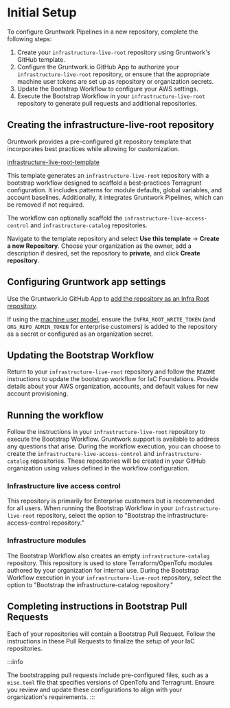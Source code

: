 # Initial Setup

To configure Gruntwork Pipelines in a new repository, complete the following steps:

1. Create your `infrastructure-live-root` repository using Gruntwork's GitHub template.
2. Configure the Gruntwork.io GitHub App to authorize your `infrastructure-live-root` repository, or ensure that the appropriate machine user tokens are set up as repository or organization secrets.
3. Update the Bootstrap Workflow to configure your AWS settings.
4. Execute the Bootstrap Workflow in your `infrastructure-live-root` repository to generate pull requests and additional repositories.

## Creating the infrastructure-live-root repository

Gruntwork provides a pre-configured git repository template that incorporates best practices while allowing for customization.

[infrastructure-live-root-template](https://github.com/gruntwork-io/infrastructure-live-root-template)

This template generates an `infrastructure-live-root` repository with a bootstrap workflow designed to scaffold a best-practices Terragrunt configuration. It includes patterns for module defaults, global variables, and account baselines. Additionally, it integrates Gruntwork Pipelines, which can be removed if not required.

The workflow can optionally scaffold the `infrastructure-live-access-control` and `infrastructure-catalog` repositories.

Navigate to the template repository and select **Use this template** -> **Create a new Repository**. Choose your organization as the owner, add a description if desired, set the repository to **private**, and click **Create repository**.

## Configuring Gruntwork app settings

Use the Gruntwork.io GitHub App to [add the repository as an Infra Root repository](/2.0/docs/pipelines/installation/viagithubapp#configuration).

If using the [machine user model](/2.0/docs/pipelines/installation/viamachineusers.md), ensure the `INFRA_ROOT_WRITE_TOKEN` (and `ORG_REPO_ADMIN_TOKEN` for enterprise customers) is added to the repository as a secret or configured as an organization secret.

## Updating the Bootstrap Workflow

Return to your `infrastructure-live-root` repository and follow the `README` instructions to update the bootstrap workflow for IaC Foundations. Provide details about your AWS organization, accounts, and default values for new account provisioning.

## Running the workflow

Follow the instructions in your `infrastructure-live-root` repository to execute the Bootstrap Workflow. Gruntwork support is available to address any questions that arise. During the workflow execution, you can choose to create the `infrastructure-live-access-control` and `infrastructure-catalog` repositories. These repositories will be created in your GitHub organization using values defined in the workflow configuration.

### Infrastructure live access control

This repository is primarily for Enterprise customers but is recommended for all users. When running the Bootstrap Workflow in your `infrastructure-live-root` repository, select the option to "Bootstrap the infrastructure-access-control repository."

### Infrastructure modules

The Bootstrap Workflow also creates an empty `infrastructure-catalog` repository. This repository is used to store Terraform/OpenTofu modules authored by your organization for internal use. During the Bootstrap Workflow execution in your `infrastructure-live-root` repository, select the option to "Bootstrap the infrastructure-catalog repository."

## Completing instructions in Bootstrap Pull Requests

Each of your repositories will contain a Bootstrap Pull Request. Follow the instructions in these Pull Requests to finalize the setup of your IaC repositories.

:::info

The bootstrapping pull requests include pre-configured files, such as a `mise.toml` file that specifies versions of OpenTofu and Terragrunt. Ensure you review and update these configurations to align with your organization's requirements.
:::
